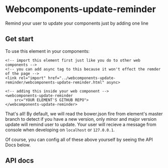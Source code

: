 # Webcomponents-update-reminder
Remind your user to update your components just by adding one line

## Get start
To use this element in your components:
```
<!-- import this element first just like you do to other web components -->
<!-- you can add async tag to this because it won't effect the remder of the page -->
<link rel="import" href="../webcomponents-update-reminder/webcomponents-update-reminder.html" async>

<!-- adding this inside your web component -->
<webcomponents-update-reminder
    src="YOUR ELEMENT'S GITHUB REPO">
</webcomponents-update-reminder>
```
That's all! By default, we will read the bower.json fire from element's master branch to detect if you have a new version, only minor and major version update will remind user to update. Your user will recieve a message from console when developing on `localhost` or `127.0.0.1`.

Of course, you can config all of these above yourself by seeing the API Docs below.

## API docs
